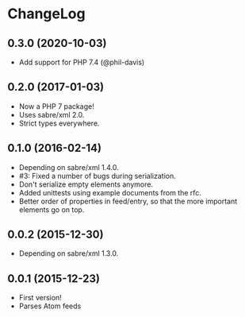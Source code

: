 ChangeLog
=========

0.3.0 (2020-10-03)
------------------

* Add support for PHP 7.4 (@phil-davis)

0.2.0 (2017-01-03)
------------------

* Now a PHP 7 package!
* Uses sabre/xml 2.0.
* Strict types everywhere.


0.1.0 (2016-02-14)
------------------

* Depending on sabre/xml 1.4.0.
* #3: Fixed a number of bugs during serialization.
* Don't serialize empty elements anymore.
* Added unittests using example documents from the rfc.
* Better order of properties in feed/entry, so that the more important
  elements go on top.


0.0.2 (2015-12-30)
------------------

* Depending on sabre/xml 1.3.0.


0.0.1 (2015-12-23)
------------------

* First version!
* Parses Atom feeds
